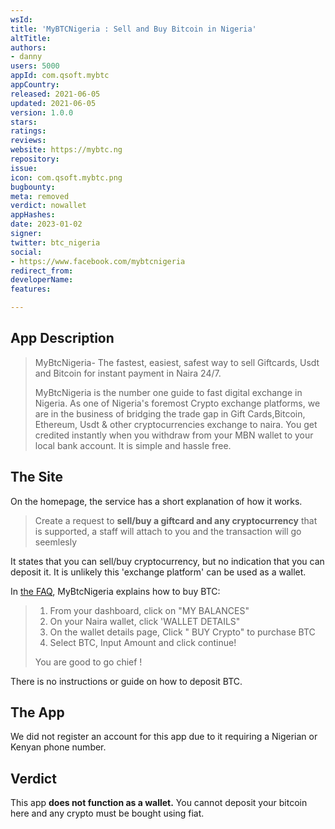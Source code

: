 ```yaml
---
wsId: 
title: 'MyBTCNigeria : Sell and Buy Bitcoin in Nigeria'
altTitle: 
authors:
- danny
users: 5000
appId: com.qsoft.mybtc
appCountry: 
released: 2021-06-05
updated: 2021-06-05
version: 1.0.0
stars: 
ratings: 
reviews: 
website: https://mybtc.ng
repository: 
issue: 
icon: com.qsoft.mybtc.png
bugbounty: 
meta: removed
verdict: nowallet
appHashes: 
date: 2023-01-02
signer: 
twitter: btc_nigeria
social:
- https://www.facebook.com/mybtcnigeria
redirect_from: 
developerName: 
features: 

---
```


## App Description

> MyBtcNigeria- The fastest, easiest, safest way to sell Giftcards, Usdt and Bitcoin for instant payment in Naira 24/7.
>
> MyBtcNigeria is the number one guide to fast digital exchange in Nigeria. As one of Nigeria's foremost Crypto exchange platforms, we are in the business of bridging the trade gap in Gift Cards,Bitcoin, Ethereum, Usdt & other cryptocurrencies exchange to naira. You get credited instantly when you withdraw from your MBN wallet to your local bank account. It is simple and hassle free.

## The Site

On the homepage, the service has a short explanation of how it works.

> Create a request to **sell/buy a giftcard and any cryptocurrency** that is supported, a staff will attach to you and the transaction will go seemlesly

It states that you can sell/buy cryptocurrency, but no indication that you can deposit it. It is unlikely this 'exchange platform' can be used as a wallet.

In [the FAQ](https://mybtc.ng/faq), MyBtcNigeria explains how to buy BTC:

> 1. From your dashboard, click on "MY BALANCES"
> 2. On your Naira wallet, click 'WALLET DETAILS"
> 3. On the wallet details page, Click " BUY Crypto" to purchase BTC
> 4. Select BTC, Input Amount and click continue!
>
> You are good to go chief !

There is no instructions or guide on how to deposit BTC.

## The App

We did not register an account for this app due to it requiring a Nigerian or Kenyan phone number.

## Verdict

This app **does not function as a wallet.** You cannot deposit your bitcoin here and any crypto must be bought using fiat.
